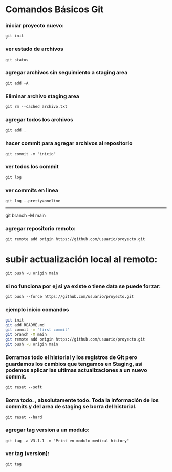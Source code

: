 # Comandos Básicos Git

### iniciar proyecto nuevo:
`git init`

### ver estado de archivos
`git status`

### agregar archivos sin seguimiento a staging area
`git add -A`

### Eliminar archivo staging area
`git rm --cached archivo.txt`

### agregar todos los archivos
`git add .`

### hacer commit para agregar archivos al repositorio
`git commit -m "inicio"`

### ver todos los commit
`git log`

### ver commits en linea
`git log --pretty=oneline`

---


git branch -M main

### agregar repositorio remoto: 
`git remote add origin https://github.com/usuario/proyecto.git`

# subir actualización local al remoto:
`git push -u origin main`

### si no funciona por ej si ya existe o tiene data se puede forzar:
`git push --force https://github.com/usuario/proyecto.git`

### ejemplo inicio comandos
```bash
git init
git add README.md
git commit -m "first commit"
git branch -M main
git remote add origin https://github.com/usuario/proyecto.git
git push -u origin main
```


### Borramos todo el historial y los registros de Git pero guardamos los cambios que tengamos en Staging, asi podemos aplicar las ultimas actualizaciones a un nuevo commit.
`git reset --soft`

### Borra todo. , absolutamente todo. Toda la información de los commits y del area de staging se borra del historial.
`git reset --hard`

### agregar tag version a un modulo: 
`git tag -a V3.1.1 -m "Print en modulo medical history"`

### ver tag (version): 
`git tag`
